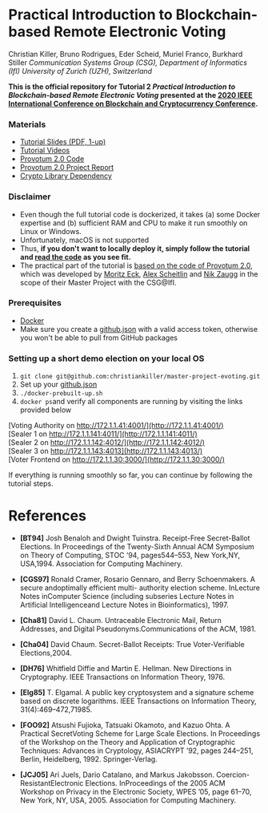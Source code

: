 # Practical Introduction to Blockchain-based Remote Electronic Voting
Christian Killer, Bruno Rodrigues, Eder Scheid, Muriel Franco, Burkhard Stiller 
*Communication Systems Group (CSG), Department of Informatics (IfI) 
University of Zurich (UZH), Switzerland*

**This is the official repository for Tutorial 2 *Practical Introduction to Blockchain-based Remote Electronic Voting* presented at the [2020 IEEE International Conference on Blockchain and Cryptocurrency Conference](https://icbc2020.ieee-icbc.org/).**

### Materials
- [Tutorial Slides (PDF, 1-up)](/assets/ICBC20-BCBEV-Tutorial-v7.pdf)
- [Tutorial Videos](/videos/)
- [Provotum 2.0 Code](https://github.com/christiankiller/master-project-evoting) 
- [Provotum 2.0 Project Report](https://github.com/christiankiller/master-project-evoting/blob/master/assets/report.pdf)
- [Crypto Library Dependency](https://github.com/meck93/evote-crypto/)

### Disclaimer
- Even though the full tutorial code is dockerized, it takes (a) some Docker expertise and (b) sufficient RAM and CPU to make it run smoothly on Linux or Windows. 
- Unfortunately, macOS is not supported
- Thus, **if you don't want to locally deploy it, simply follow the tutorial and [read the code](https://github.com/christiankiller/master-project-evoting) as you see fit.**
- The practical part of the tutorial is [based on the code of Provotum 2.0](https://github.com/christiankiller/master-project-evoting), which was developed by [Moritz Eck](https://github.com/meck93), [Alex Scheitlin](https://github.com/alexscheitlin) and [Nik Zaugg](https://github.com/nikzaugg/) in the scope of their Master Project with the CSG@IfI.  

### Prerequisites
- [Docker](https://docs.docker.com/)
- Make sure you create a [github.json](https://github.com/christiankiller/master-project-evoting#github-packages--github-config-json-important) with a valid access token, otherwise you won't be able to pull from GitHub packages

### Setting up a short demo election on your local OS
1. ```git clone git@github.com:christiankiller/master-project-evoting.git```
2. Set up your [github.json](https://github.com/christiankiller/master-project-evoting)
3. ```./docker-prebuilt-up.sh```
4. ```docker ps```and verify all components are running by visiting the links provided below 

[Voting Authority on http://172.1.1.41:4001/](http://172.1.1.41:4001/)  
[Sealer 1 on http://172.1.1.141:4011/](http://172.1.1.141:4011/)  
[Sealer 2 on http://172.1.1.142:4012/](http://172.1.1.142:4012/)  
[Sealer 3 on http://172.1.1.143:4013](http://172.1.1.143:4013/)  
[Voter Frontend on http://172.1.1.30:3000/](http://172.1.1.30:3000/)

If everything is running smoothly so far, you can continue by following the tutorial steps. 

# References

- **[BT94]** Josh Benaloh and Dwight Tuinstra. Receipt-Free Secret-Ballot Elections. In Proceedings of the Twenty-Sixth Annual ACM Symposium on Theory of Computing, STOC ’94, pages544–553, New York,NY, USA,1994. Association for Computing Machinery. 

- **[CGS97]** Ronald Cramer, Rosario Gennaro, and Berry Schoenmakers. A secure andoptimally efficient multi- authority election scheme. InLecture Notes inComputer Science (including subseries Lecture Notes in Artificial Intelligenceand Lecture Notes in Bioinformatics), 1997.

- **[Cha81]** David L. Chaum. Untraceable Electronic Mail, Return Addresses, and Digital Pseudonyms.Communications of the ACM, 1981.

- **[Cha04]** David Chaum. Secret-Ballot Receipts: True Voter-Verifiable Elections,2004.

- **[DH76]** Whitfield Diffie and Martin E. Hellman. New Directions in Cryptography. IEEE Transactions on Information Theory, 1976.

- **[Elg85]** T. Elgamal. A public key cryptosystem and a signature scheme based on discrete logarithms. IEEE Transactions on Information Theory, 31(4):469–472,71985.

- **[FOO92]** Atsushi Fujioka, Tatsuaki Okamoto, and Kazuo Ohta. A Practical SecretVoting Scheme for Large Scale Elections. In Proceedings of the Workshop on the Theory and Application of Cryptographic Techniques: Advances in Cryptology, ASIACRYPT ’92, pages 244–251, Berlin, Heidelberg, 1992. Springer-Verlag.

- **[JCJ05]** Ari Juels, Dario Catalano, and Markus Jakobsson. Coercion-ResistantElectronic Elections. InProceedings of the 2005 ACM Workshop on Privacy in the Electronic Society, WPES ’05, page 61–70, New York, NY, USA, 2005. Association for Computing Machinery.
